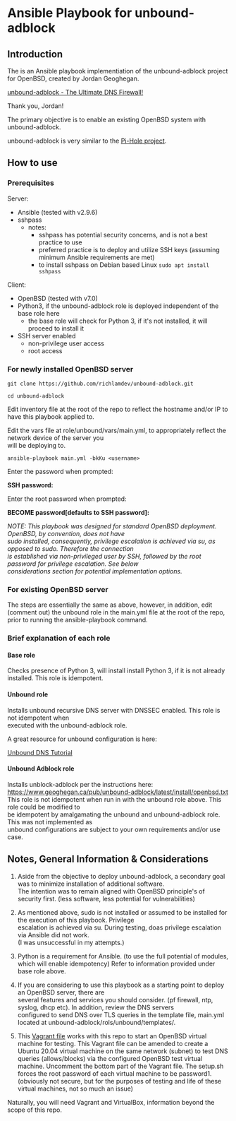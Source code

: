 # Ansible Playbook for unbound-adblock

## Introduction

The is an Ansible playbook implementiation of the unbound-adblock project for OpenBSD, created by Jordan Geoghegan.

[unbound-adblock - The Ultimate DNS Firewall!](https://www.geoghegan.ca/unbound-adblock.html)

Thank you, Jordan!

The primary objective is to enable an existing OpenBSD system with unbound-adblock.

unbound-adblock is very similar to the [Pi-Hole project](https://pi-hole.net).

## How to use

### Prerequisites

Server:
- Ansible (tested with v2.9.6)
- sshpass
  - notes:
    - sshpass has potential security concerns, and is not a best practice to use
    - preferred practice is to deploy and utilize SSH keys (assuming minimum Ansible requirements are met)
    - to install sshpass on Debian based Linux ```sudo apt install sshpass```

Client:
- OpenBSD (tested with v7.0)
- Python3, if the unbound-adblock role is deployed independent of the base role here
  - the base role will check for Python 3, if it's not installed, it will proceed to install it
- SSH server enabled
  - non-privilege user access
  - root access

### For newly installed OpenBSD server

```git clone https://github.com/richlamdev/unbound-adblock.git```

```cd unbound-adblock```

Edit inventory file at the root of the repo to reflect the hostname and/or IP to have this playbook applied to.

Edit the vars file at role/unbound/vars/main.yml, to appropriately reflect the network device of the server you\
will be deploying to.

```ansible-playbook main.yml -bkKu <username>```

Enter the <username> password when prompted:

**SSH password:**


Enter the root password when prompted:

**BECOME password[defaults to SSH password]:**

*NOTE: This playbook was designed for standard OpenBSD deployment.  OpenBSD, by convention, does not have\
sudo installed, consequently, privilege escalation is achieved via su, as opposed to sudo.  Therefore the connection\
is established via non-privileged user by SSH, followed by the root password for privilege escalation.  See below\
considerations section for potential implementation options.*


### For existing OpenBSD server

The steps are essentially the same as above, however, in addition, edit (comment out) the unbound role
in the main.yml file at the root of the repo, prior to running the ansible-playbook command.


### Brief explanation of each role

#### Base role

Checks presence of Python 3, will install install Python 3, if it is not already installed.
This role is idempotent.


#### Unbound role

Installs unbound recursive DNS server with DNSSEC enabled.  This role is not idempotent when\
executed with the unbound-adblock role.

A great resource for unbound configuration is here:

[Unbound DNS Tutorial](https://calomel.org/unbound_dns.html)


#### Unbound Adblock role

Installs unblock-adblock per the instructions here:
https://www.geoghegan.ca/pub/unbound-adblock/latest/install/openbsd.txt
This role is not idempotent when run in with the unbound role above.  This role could be modified to\
be idempotent by amalgamating the unbound and unbound-adblock role.  This was not implemented as\
unbound configurations are subject to your own requirements and/or use case.


## Notes, General Information & Considerations

1. Aside from the objective to deploy unbound-adblock, a secondary goal was to minimize installation of additional software.\
The intention was to remain aligned with OpenBSD principle's of security first. (less software, less potential for vulnerabilities)

2. As mentioned above, sudo is not installed or assumed to be installed for the execution of this playbook.  Privilege\
escalation is achieved via su.  During testing, doas privilege escalation via Ansible did not work.\
(I was unsuccessful in my attempts.)

3. Python is a requirement for Ansible.  (to use the full potential of modules, which will enable idempotency)
Refer to information provided under base role above.

4. If you are considering to use this playbook as a starting point to deploy an OpenBSD server, there are\
several features and services you should consider.  (pf firewall, ntp, syslog, dhcp etc).  In addition, review the DNS servers\
configured to send DNS over TLS queries in the template file, main.yml located at unbound-adblock/rols/unbound/templates/.

5. This [Vagrant file](https://github.com/richlamdev/vagrant-files/blob/main/openbsd/Vagrantfile) works with this repo to start an OpenBSD virtual machine for testing.
This Vagrant file can be amended to create a Ubuntu 20.04 virtual machine on the same network (subnet) to test DNS queries (allows/blocks) via the configured OpenBSD test virtual machine.
Uncomment the bottom part of the Vagrant file.
The setup.sh forces the root password of each virtual machine to be password1. (obviously not secure, but for the purposes of testing and life of these virtual machines, not so much an issue)

Naturally, you will need Vagrant and VirtualBox, information beyond the scope of this repo.
